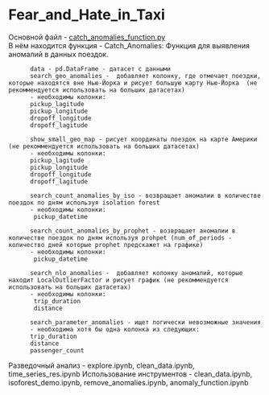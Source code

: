 # Fear_and_Hate_in_Taxi
Основной файл - [catch_anomalies_function.py](catch_anomalies_function.py)  
В нём находится функция - Catch_Anomalies:
          Функция для выявления аномалий в данных поездок.

          data - pd.DataFrame - датасет с данными    
          search_geo_anomalies -  добавляет колонку, где отмечает поездки, которые находятся вне Нью-Йорка и рисует большую карту Нью-Йорка  (не рекоммендуется использовать на больших датасетах)
          - необходимы колонки:
          pickup_lagitude
          pickup_longitude
          dropoff_longitude
          dropoff_lagitude

          show_small_geo_map - рисует координаты поездок на карте Америки (не рекоммендуется использовать на больших датасетах)
          - необходимы колонки:
          pickup_lagitude
          pickup_longitude
          dropoff_longitude
          dropoff_lagitude

          search_count_anomalies_by_iso - возвращает аномалии в количестве поездок по дням используя isolation forest
          - необходимы колонки:
           pickup_datetime

          search_count_anomalies_by_prophet - возвращает аномалии в количестве поездок по дням используя prohpet (num_of_periods - количество дней которые prophet предскажет на графике)
          - необходимы колонки:
           pickup_datetime

          search_nlo_anomalies -  добавляет колонку аномалий, которые находит LocalOutlierFactor и рисует график (не рекоммендуется использовать на больших датасетах)
          - необходимы колонки:
           trip_duration
           distance

          search_parameter_anomalies - ищет логически невозможные значения
          - необходима хотя бы одна колонка из следующих:
          trip_duration
          distance
          passenger_count


Разведочный анализ - explore.ipynb, clean_data.ipynb, time_series_res.ipynb
Использование инструментов - clean_data.ipynb, isoforest_demo.ipynb, remove_anomalies.ipynb, anomaly_function.ipynb